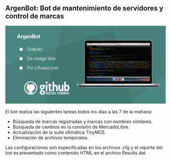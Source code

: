 ## ArgenBot: Bot de mantenimiento de servidores y control de marcas

![alt ArgenBot](https://raw.githubusercontent.com/lrusso/ArgenBot/master/ArgenBot.png)

El bot realiza las siguientes tareas todos los días a las 7 de la mañana:

- Búsqueda de marcas registradas y marcas con nombres similares.
- Búsqueda de cambios en la comisión de MercadoLibre.
- Actualización de la suite ofimática TinyMCE.
- Eliminación de archivos temporales.

Las configuraciones son especificadas en los archivos .cfg y el reporte del bot es presentado como contenido HTML en el archivo Results.dat.
